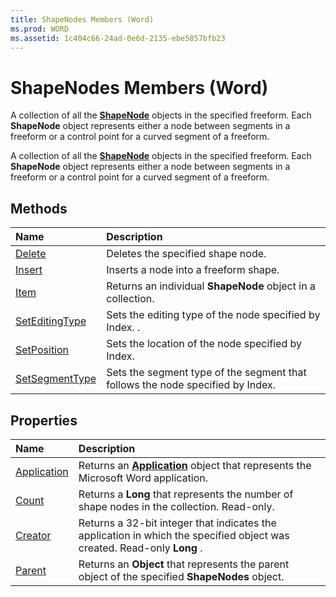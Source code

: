 ```yaml
---
title: ShapeNodes Members (Word)
ms.prod: WORD
ms.assetid: 1c404c66-24ad-0e6d-2135-ebe5857bfb23
---
```



# ShapeNodes Members (Word)
A collection of all the  **[ShapeNode](shapenode-object-word.md)** objects in the specified freeform. Each **ShapeNode** object represents either a node between segments in a freeform or a control point for a curved segment of a freeform.

A collection of all the  **[ShapeNode](shapenode-object-word.md)** objects in the specified freeform. Each **ShapeNode** object represents either a node between segments in a freeform or a control point for a curved segment of a freeform.


## Methods



|**Name**|**Description**|
|:-----|:-----|
|[Delete](shapenodes-delete-method-word.md)|Deletes the specified shape node.|
|[Insert](shapenodes-insert-method-word.md)|Inserts a node into a freeform shape.|
|[Item](shapenodes-item-method-word.md)|Returns an individual  **ShapeNode** object in a collection.|
|[SetEditingType](shapenodes-seteditingtype-method-word.md)|Sets the editing type of the node specified by Index. .|
|[SetPosition](shapenodes-setposition-method-word.md)|Sets the location of the node specified by Index.|
|[SetSegmentType](shapenodes-setsegmenttype-method-word.md)|Sets the segment type of the segment that follows the node specified by Index.|

## Properties



|**Name**|**Description**|
|:-----|:-----|
|[Application](shapenodes-application-property-word.md)|Returns an  **[Application](application-object-word.md)** object that represents the Microsoft Word application.|
|[Count](shapenodes-count-property-word.md)|Returns a  **Long** that represents the number of shape nodes in the collection. Read-only.|
|[Creator](shapenodes-creator-property-word.md)|Returns a 32-bit integer that indicates the application in which the specified object was created. Read-only  **Long** .|
|[Parent](shapenodes-parent-property-word.md)|Returns an  **Object** that represents the parent object of the specified **ShapeNodes** object.|

